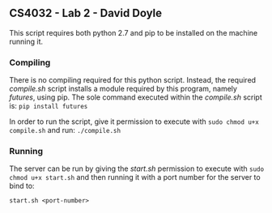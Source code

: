 ## CS4032 - Lab 2 - David Doyle

This script requires both python 2.7 and pip to be installed on the machine running it.

### Compiling
There is no compiling required for this python script. Instead, the required *compile.sh* script installs a module required by this program, namely *futures*, using pip. The sole command executed within the *compile.sh* script is:
`pip install futures`

In order to run the script, give it permission to execute with `sudo chmod u+x compile.sh` and run:
`./compile.sh`

### Running
The server can be run by giving the *start.sh* permission to execute with `sudo chmod u+x start.sh` and then running it with a port number for the server to bind to:

`start.sh <port-number>`
